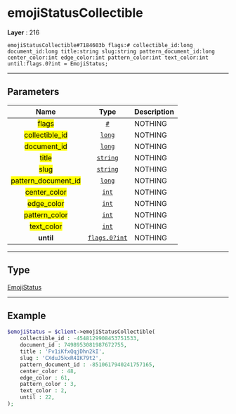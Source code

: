 # emojiStatusCollectible

**Layer** : 216

```tl
emojiStatusCollectible#7184603b flags:# collectible_id:long document_id:long title:string slug:string pattern_document_id:long center_color:int edge_color:int pattern_color:int text_color:int until:flags.0?int = EmojiStatus;
```

---

## Parameters

| Name | Type | Description |
| :---: | :---: | :--- |
| <mark>flags</mark> | [`#`](type/#) | NOTHING |
| <mark>collectible_id</mark> | [`long`](type/long) | NOTHING |
| <mark>document_id</mark> | [`long`](type/long) | NOTHING |
| <mark>title</mark> | [`string`](type/string) | NOTHING |
| <mark>slug</mark> | [`string`](type/string) | NOTHING |
| <mark>pattern_document_id</mark> | [`long`](type/long) | NOTHING |
| <mark>center_color</mark> | [`int`](type/int) | NOTHING |
| <mark>edge_color</mark> | [`int`](type/int) | NOTHING |
| <mark>pattern_color</mark> | [`int`](type/int) | NOTHING |
| <mark>text_color</mark> | [`int`](type/int) | NOTHING |
| **until** | [`flags.0?int`](type/int) | NOTHING |

---

## Type

[EmojiStatus](type/EmojiStatus)

---

## Example

```php
$emojiStatus = $client->emojiStatusCollectible(
	collectible_id : -4548129908453751533,
	document_id : 7498953081987672755,
	title : 'Fv1iKfxQqjDhn2kI',
	slug : 'CXduJ5kxR4IK79t2',
	pattern_document_id : -8510617940241757165,
	center_color : 48,
	edge_color : 61,
	pattern_color : 3,
	text_color : 2,
	until : 22,
);
```